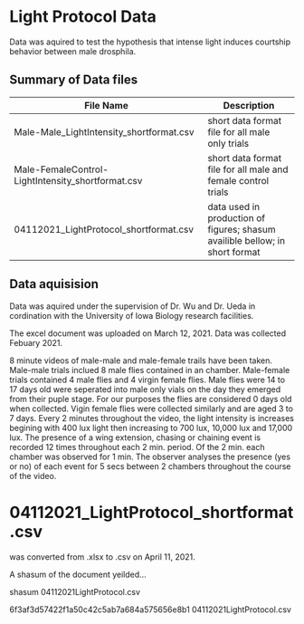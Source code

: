 # Light Protocol Data
Data was aquired to test the hypothesis that intense light induces courtship behavior
between male drosphila.

## Summary of Data files
| File Name | Description | 
| -------- | -------- |
| Male-Male_LightIntensity_shortformat.csv | short data format file for all male only trials |
| Male-FemaleControl-LightIntensity_shortformat.csv | short data format file for all male and female control trials |
| 04112021_LightProtocol_shortformat.csv | data used in production of figures; shasum availible bellow; in short format |

## Data aquisision

Data was aquired under the supervision of Dr. Wu and Dr. Ueda in cordination with
the University of Iowa Biology research facilities. 

The excel document was uploaded on March 12, 2021. Data was collected Febuary 2021.

8 minute videos of male-male and male-female trails have been taken. Male-male trials
inclued 8 male flies contained in an chamber. Male-female trials contained 4 male flies
and 4 virgin female flies. Male flies were 14 to 17 days old were seperated into male 
only vials on the day they emerged from their puple stage. For our purposes the flies
are considered 0 days old when collected. Vigin female flies were collected similarly
and are aged 3 to 7 days.
Every 2 minutes throughout the video, the light intensity is increases begining with 
400 lux light then increasing to 700 lux, 10,000 lux and 17,000 lux. 
The presence of a wing extension, chasing or chaining event is recorded 12 times 
throughout each 2 min. period. Of the 2 min. each chamber was observed for 1 min. 
The observer analyses the presence (yes or no) of each event for 5 secs between 2 chambers
throughout the course of the video. 

# 04112021_LightProtocol_shortformat.csv

was converted from .xlsx to .csv on April 11, 2021. 

A shasum of the document yeilded...

  shasum 04112021LightProtocol.csv 

  6f3af3d57422f1a50c42c5ab7a684a575656e8b1  04112021LightProtocol.csv

